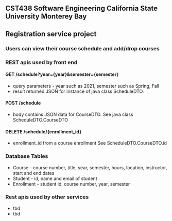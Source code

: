 ## CST438 Software Engineering California State University Monterey Bay
## Registration service project
### Users can view their course schedule and add/drop courses 

### REST apis  used by front end 

#### GET /schedule?year={year}&semester={semester}
- query parameters - year such as 2021,   semester such as Spring, Fall 
- result returned JSON for instance of java class ScheduleDTO.    

#### POST /schedule 
- body contains JSON data for CourseDTO.  See java class ScheduleDTO.CourseDTO

#### DELETE /schedule/{enrollment_id}  
- enrollment_id from a course enrollment  See ScheduleDTO.CourseDTO.id 

### Database Tables
- Course - course number, title, year, semester, hours, location, instructor, start and end dates
- Student - id, name and email of student
- Enrollment - student id, course number, year, semester

### Rest apis used by other services
- tbd 
- tbd

